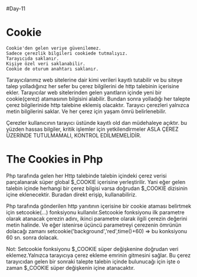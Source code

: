 #Day-11

<h1>Cookie</h1>

    Cookie'den gelen veriye güvenilemez.
    Sadece çerezlik bilgileri cookiede tutmalıyız.
    Tarayıcıda saklanır.
    Kişiye özel veri saklanabilir. 
    Cookie de oturum anahtarı saklanır.

<p>Tarayıcılarımız web sitelerine dair kimi verileri kayıtlı tutabilir ve bu siteye talep yolladığınız her sefer bu çerez bilgilerini de http talebinin içerisine ekler. Tarayıcılar web sitelerinden gelen yanıtların içinde yeni bir cookie(çerez) atamasının bilgisini alabilir. Bundan sonra yolladığı her talepte çerez bilgilerinide http talebine eklemiş olacaktır. Tarayıcı çerezleri yalnızca metin bilgilerini saklar. Ve her çerez için yaşam ömrü belirlenebilir.</p>

<p>Çerezler kullanıcının tarayıcı üstünde kayıtlı old dan müdehaleye açıktır. bu yüzden hassas bilgiler, kritik işlemler için yetkilendirmeler ASLA ÇEREZ ÜZERİNDE TUTULMAMALI, KONTROL EDİLMEMELİDİR.</p>


<h1>The Cookies in Php</h1>

<p>Php tarafında gelen her Http talebinde talebin içindeki çerez verisi parçalanarak süper global $_COOKIE içerisine yerleştirilir. Yani eğer gelen talebin içinde herhangi bir çerez bilgisi varsa doğrudan $_COOKIE dizisinin içine eklenecektir. Buradan direkt erişip, kullanabiliriz.</p>

<p>Php tarafında gönderilen http yanıtının içerisine bir cookie ataması belirtmek için setcookie(...) fonksiyonu kullanılır.Setcookie fonksiyonu ilk parametre olarak atanacak çerezin adını, ikinci parametre olarak ilgili çerezin değerini metin halinde. Ve eğer istenirse üçüncü parametreyi çerezenin ömrünün dolacağı zamanı 
setcookie('background','red',time()+60) => bu konksiyonu 60 sn. sonra dolacak.</p>

<p>Not: Setcookie fonksiyonu $_COOKIE süper değişkenine doğrudan veri eklemez.Yalnızca tarayıcıya çerez ekleme emrinin gitmesini sağlar. Bu çerez tarayıcıdan gelen bir sonraki talepte talebin içinde bulunucağı için işte o zaman $_COOKIE süper değişkenin içine atanacaktır. </p>